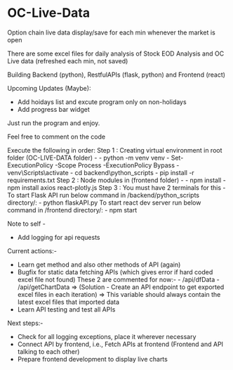 # OC-Live-Data
Option chain live data display/save for each min whenever the market is open

There are some excel files for daily analysis of Stock EOD Analysis and OC Live data (refreshed each min, not saved)

Building Backend (python), RestfulAPIs (flask, python) and Frontend (react)

Upcoming Updates (Maybe):
- Add hoidays list and excute program only on non-holidays
- Add progress bar widget

Just run the program and enjoy.

Feel free to comment on the code



Execute the following in order:
    Step 1 : Creating virtual environment in root folder (OC-LIVE-DATA folder) -
        - python -m venv venv
        - Set-ExecutionPolicy -Scope Process -ExecutionPolicy Bypass
        - venv\Scripts\activate
        - cd backend\python_scripts
        - pip install -r requirements.txt
    Step 2 : Node modules in (frontend folder) -
        - npm install
        - npm install axios react-plotly.js
    Step 3 : You must have 2 terminals for this -
        To start Flask API run below command in /backend/python_scripts directory/:
            - python flaskAPI.py 
        To start react dev server run below command in /frontend directory/:
            - npm start
    

Note to self -
- Add logging for api requests


Current actions:-
- Learn get method and also other methods of API (again)
- Bugfix for static data fetching APIs (which gives error if hard coded excel file not found) These 2 are commented for now:- 
        - /api/dfData
        - /api/getChartData
    => (Solution - Create an API endpoint to get exported excel files in each iteration)
        => This variable should always contain the latest excel files that imported data
- Learn API testing and test all APIs


Next steps:-
- Check for all logging exceptions, place it wherever necessary
- Connect API by frontend, i.e., Fetch APIs at frontend (Frontend and API talking to each other)
- Prepare frontend development to display live charts
    

    
